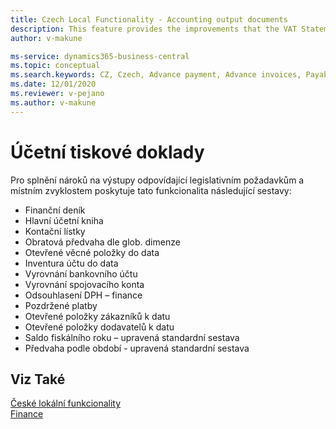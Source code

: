 ```yaml
---
title: Czech Local Functionality - Accounting output documents
description: This feature provides the improvements that the VAT Statement report contains.
author: v-makune

ms-service: dynamics365-business-central
ms.topic: conceptual
ms.search.keywords: CZ, Czech, Advance payment, Advance invoices, Payables, Finance, Cash, EET, Cash Desk
ms.date: 12/01/2020
ms.reviewer: v-pejano
ms.author: v-makune
---
```



# Účetní tiskové doklady

Pro splnění nároků na výstupy odpovídající legislativním požadavkům a místním zvyklostem poskytuje tato funkcionalita následující sestavy:
- Finanční deník
- Hlavní účetní kniha
- Kontační lístky
- Obratová předvaha dle glob. dimenze
- Otevřené věcné položky do data
- Inventura účtu do data
- Vyrovnání bankovního účtu
- Vyrovnání spojovacího konta
- Odsouhlasení DPH – finance
- Pozdržené platby
- Otevřené položky zákazníků k datu
- Otevřené položky dodavatelů k datu
- Saldo fiskálního roku – upravená standardní sestava
- Předvaha podle období - upravená standardní sestava

## Viz Také

[České lokální funkcionality](czech-local-functionality.md)  
[Finance](finance.md)